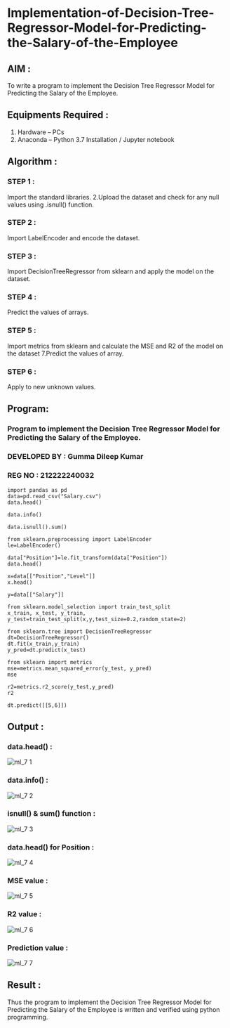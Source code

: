 # Implementation-of-Decision-Tree-Regressor-Model-for-Predicting-the-Salary-of-the-Employee

## AIM :

To write a program to implement the Decision Tree Regressor Model for Predicting the Salary of the Employee.

## Equipments Required :

1. Hardware – PCs
2. Anaconda – Python 3.7 Installation / Jupyter notebook

## Algorithm :

### STEP 1 :

Import the standard libraries. 2.Upload the dataset and check for any null values using .isnull() function.

### STEP 2 :

Import LabelEncoder and encode the dataset.

### STEP 3 :

Import DecisionTreeRegressor from sklearn and apply the model on the dataset.

### STEP 4 :

Predict the values of arrays.

### STEP 5 :

Import metrics from sklearn and calculate the MSE and R2 of the model on the dataset 7.Predict the values of array.

### STEP 6 :

Apply to new unknown values.

## Program:

### Program to implement the Decision Tree Regressor Model for Predicting the Salary of the Employee.

### DEVELOPED BY : Gumma Dileep Kumar

### REG NO :  212222240032

```
import pandas as pd
data=pd.read_csv("Salary.csv")
data.head()

data.info()

data.isnull().sum()

from sklearn.preprocessing import LabelEncoder
le=LabelEncoder()

data["Position"]=le.fit_transform(data["Position"])
data.head()

x=data[["Position","Level"]]
x.head()

y=data[["Salary"]]

from sklearn.model_selection import train_test_split
x_train, x_test, y_train, y_test=train_test_split(x,y,test_size=0.2,random_state=2)

from sklearn.tree import DecisionTreeRegressor
dt=DecisionTreeRegressor()
dt.fit(x_train,y_train)
y_pred=dt.predict(x_test)

from sklearn import metrics
mse=metrics.mean_squared_error(y_test, y_pred)
mse

r2=metrics.r2_score(y_test,y_pred)
r2

dt.predict([[5,6]])

```
## Output :

### data.head() :
![ml_7 1](https://github.com/gummadileepkumar/Implementation-of-Decision-Tree-Regressor-Model-for-Predicting-the-Salary-of-the-Employee/assets/118707761/e5a736bf-210f-48ec-ac1e-4c7be05b712a)



### data.info() :

![ml_7 2](https://github.com/gummadileepkumar/Implementation-of-Decision-Tree-Regressor-Model-for-Predicting-the-Salary-of-the-Employee/assets/118707761/db43cdec-9663-4792-a584-616515e145dc)


### isnull() & sum() function :

![ml_7 3](https://github.com/gummadileepkumar/Implementation-of-Decision-Tree-Regressor-Model-for-Predicting-the-Salary-of-the-Employee/assets/118707761/a4a70181-7420-423f-8798-648285d3b622)









### data.head() for Position :


![ml_7 4](https://github.com/gummadileepkumar/Implementation-of-Decision-Tree-Regressor-Model-for-Predicting-the-Salary-of-the-Employee/assets/118707761/b1925739-1c45-452a-b45b-bd19914c3167)


### MSE value :

![ml_7 5](https://github.com/gummadileepkumar/Implementation-of-Decision-Tree-Regressor-Model-for-Predicting-the-Salary-of-the-Employee/assets/118707761/c0c3de8a-05fa-4c21-993f-0bfcb6566d1f)


### R2 value :

![ml_7 6](https://github.com/gummadileepkumar/Implementation-of-Decision-Tree-Regressor-Model-for-Predicting-the-Salary-of-the-Employee/assets/118707761/f4375074-1897-4a12-ac8e-693a0e74442d)



### Prediction value :


![ml_7 7](https://github.com/gummadileepkumar/Implementation-of-Decision-Tree-Regressor-Model-for-Predicting-the-Salary-of-the-Employee/assets/118707761/16fbfe52-63e5-4417-a529-d66d9a2455f1)


## Result :

Thus the program to implement the Decision Tree Regressor Model for Predicting the Salary of the Employee is written and verified using python programming.
